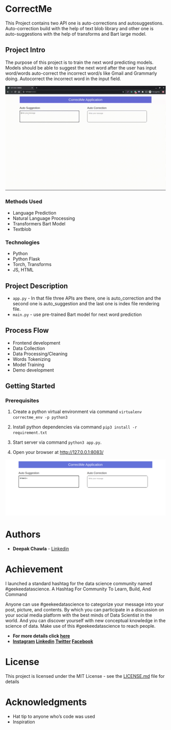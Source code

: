 # CorrectMe
This Project contains two API one is auto-corrections and autosuggestions.
Auto-correction build with the help of text blob library and other one is auto-suggestions with the help of transforms and Bart large model.

## Project Intro

The purpose of this project is to train the next word predicting models. Models should be able to suggest the next word after the user has input word/words auto-correct the incorrect word/s like Gmail and Grammarly doing.
Autocorrect the incorrect word in the input field.

![CorrectMe](correctme.gif)

### Methods Used
* Language Prediction
* Natural Language Processing
* Transformers Bart Model
* Textblob

### Technologies
* Python
* Python Flask
* Torch, Transforms
* JS, HTML

## Project Description
* `app.py` - In that file three APIs are there, one is auto_correction and the second one is auto_suggestion and the last one is index file rendering file.
* `main.py` - use pre-trained Bart model for next word prediction

## Process Flow
- Frontend development
- Data Collection
- Data Processing/Cleaning
- Words Tokenizing
- Model Training
- Demo development

## Getting Started

### Prerequisites
1. Create a python virtual environment via command
`virtualenv correctme_env -p python3`

2. Install python dependencies via command
`pip3 install -r requirement.txt`

3. Start server via command `python3 app.py`.

4. Open your browser at http://127.0.0.1:8083/

[![Watch the video](screen_shot_app.png)](https://youtu.be/h4oqBxVlcxA)

# Authors

* **Deepak Chawla** - [Linkedin](https://www.linkedin.com/in/deepakchawla1307/)

# Achievement

I launched a standard hashtag for the data science
community named #geekeedatascience. A Hashtag For Community To Learn, Build, And Command

Anyone can use #geekeedatascience to categorize your message into your post, picture, and contents. By which you can participate in a discussion on your social media platform with the best minds of Data Scientist in the world. And you can discover yourself with new conceptual knowledge in the science of data. Make use of this #geekeedatascience to reach people.

* **For more details click [here](https://geekeedatascience.com/)**
* **[Instagram](https://www.instagram.com/geekeedatascience/)
[Linkedin](https://www.linkedin.com/in/geekeedatascience/) [Twitter](https://twitter.com/GDatascience)
[Facebook](https://www.facebook.com/Geekeedatascience-105980804425336)**


# License

This project is licensed under the MIT License - see the [LICENSE.md](LICENSE.md) file for details

# Acknowledgments

* Hat tip to anyone who’s code was used
* Inspiration